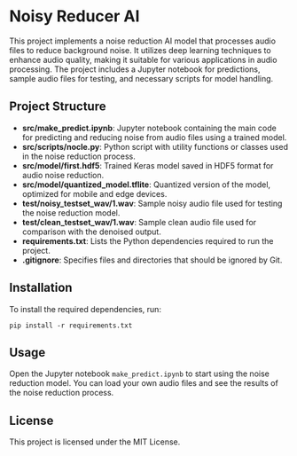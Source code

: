 # Noisy Reducer AI

This project implements a noise reduction AI model that processes audio files to reduce background noise. It utilizes deep learning techniques to enhance audio quality, making it suitable for various applications in audio processing. The project includes a Jupyter notebook for predictions, sample audio files for testing, and necessary scripts for model handling.

## Project Structure

- **src/make_predict.ipynb**: Jupyter notebook containing the main code for predicting and reducing noise from audio files using a trained model.
- **src/scripts/nocle.py**: Python script with utility functions or classes used in the noise reduction process.
- **src/model/first.hdf5**: Trained Keras model saved in HDF5 format for audio noise reduction.
- **src/model/quantized_model.tflite**: Quantized version of the model, optimized for mobile and edge devices.
- **test/noisy_testset_wav/1.wav**: Sample noisy audio file used for testing the noise reduction model.
- **test/clean_testset_wav/1.wav**: Sample clean audio file used for comparison with the denoised output.
- **requirements.txt**: Lists the Python dependencies required to run the project.
- **.gitignore**: Specifies files and directories that should be ignored by Git.

## Installation

To install the required dependencies, run:

```
pip install -r requirements.txt
```

## Usage

Open the Jupyter notebook `make_predict.ipynb` to start using the noise reduction model. You can load your own audio files and see the results of the noise reduction process.

## License

This project is licensed under the MIT License.